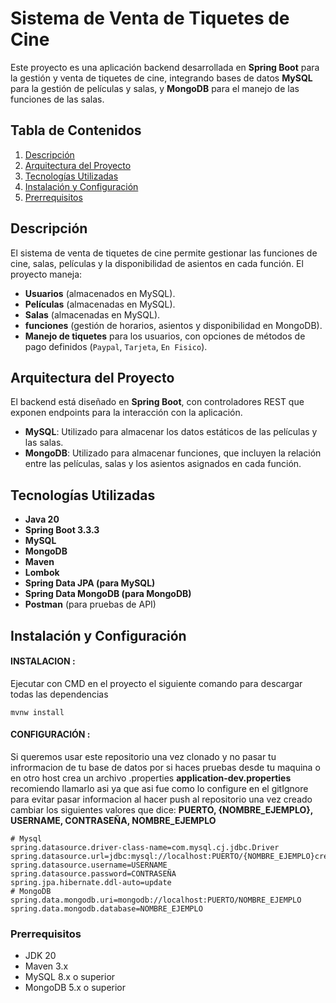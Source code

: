 # Sistema de Venta de Tiquetes de Cine

Este proyecto es una aplicación backend desarrollada en **Spring Boot** para la gestión y venta de tiquetes de cine, integrando bases de datos **MySQL** para la gestión de películas y salas, y **MongoDB** para el manejo de las funciones de las salas.

## Tabla de Contenidos

1. [Descripción](#descripción)
2. [Arquitectura del Proyecto](#arquitectura-del-proyecto)
3. [Tecnologías Utilizadas](#tecnologías-utilizadas)
4. [Instalación y Configuración](#instalación-y-configuración)
5. [Prerrequisitos](#Prerrequisitos)

## Descripción

El sistema de venta de tiquetes de cine permite gestionar las funciones de cine, salas, películas y la disponibilidad de asientos en cada función. El proyecto maneja:

- **Usuarios** (almacenados en MySQL).
- **Películas** (almacenadas en MySQL).
- **Salas** (almacenadas en MySQL).
- **funciones** (gestión de horarios, asientos y disponibilidad en MongoDB).
- **Manejo de tiquetes** para los usuarios, con opciones de métodos de pago definidos (`Paypal`, `Tarjeta`, `En Fisico`).

## Arquitectura del Proyecto

El backend está diseñado en **Spring Boot**, con controladores REST que exponen endpoints para la interacción con la aplicación.

- **MySQL**: Utilizado para almacenar los datos estáticos de las películas y las salas.
- **MongoDB**: Utilizado para almacenar funciones, que incluyen la relación entre las películas, salas y los asientos asignados en cada función.

## Tecnologías Utilizadas

- **Java 20**
- **Spring Boot 3.3.3**
- **MySQL**
- **MongoDB**
- **Maven**
- **Lombok**
- **Spring Data JPA (para MySQL)**
- **Spring Data MongoDB (para MongoDB)**
- **Postman** (para pruebas de API)

## Instalación y Configuración

#### INSTALACION : 
Ejecutar con CMD en el proyecto el siguiente comando para descargar todas las dependencias
```
mvnw install
```

#### CONFIGURACIÓN : 
Si queremos usar este repositorio una vez clonado y no pasar tu infrormacion de tu base de datos por si haces pruebas desde tu maquina o en otro host crea un archivo .properties
**application-dev.properties** recomiendo llamarlo asi ya que asi fue como lo configure en el gitIgnore para evitar pasar informacion al hacer push al repositorio una vez creado cambiar los siguientes valores que dice:
**PUERTO, {NOMBRE_EJEMPLO}, USERNAME, CONTRASEÑA, NOMBRE_EJEMPLO**
```
# Mysql
spring.datasource.driver-class-name=com.mysql.cj.jdbc.Driver
spring.datasource.url=jdbc:mysql://localhost:PUERTO/{NOMBRE_EJEMPLO}createDatabaseIfNotExist=true
spring.datasource.username=USERNAME
spring.datasource.password=CONTRASEÑA
spring.jpa.hibernate.ddl-auto=update
# MongoDB
spring.data.mongodb.uri=mongodb://localhost:PUERTO/NOMBRE_EJEMPLO
spring.data.mongodb.database=NOMBRE_EJEMPLO
```

### Prerrequisitos

- JDK 20
- Maven 3.x
- MySQL 8.x o superior
- MongoDB 5.x o superior
